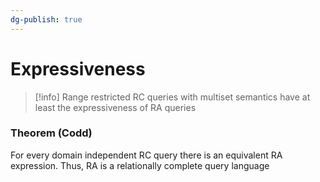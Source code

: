 ```yaml
---
dg-publish: true
---
```

# Expressiveness

> [!info] Range restricted RC queries with multiset semantics have at least the expressiveness of RA queries

### Theorem (Codd)
For every domain independent RC query there is an equivalent RA expression. Thus, RA is a relationally complete query language

